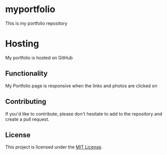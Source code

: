 # myportfolio
This is my portfolio repository

# Hosting
My portfolio is hosted on GitHub

## Functionality

My Portfolio page is responsive when the links and photos are clicked on

## Contributing

If you'd like to contribute, please don't hesitate to add to the repository and create a pull request.

## License

This project is licensed under the [MIT License](LICENSE).
